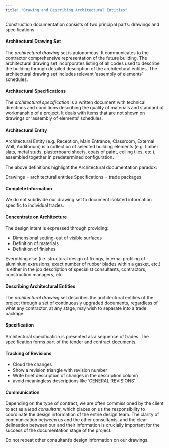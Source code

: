 ```yaml
---
title: "Drawing and Describing Architectural Entities"
---
```

Construction documentation consists of two principal parts: drawings and specifications

#### Architectural Drawing Set

The _architectural drawing_ set is autonomous. It communicates to the contractor comprehensive representation of the future building. The architectural drawing set incorporates listing of all codes used to describe the building through detailed description of the architectural entities. The architectural drawing set includes relevant ‘assembly of elements’ schedules.

#### Architectural Specifications

The _architectural specification_ is a written document with technical directions and conditions describing the quality of materials and standard of workmanship of a project. It deals with items that are not shown on drawings or ‘assembly of elements’ schedules.

#### Architectural Entity

Architectural Entity (e.g. Reception, Main Entrance, Classroom, External Wall, Auditorium) is a collection of selected building elements (e.g. timber slats, metal studs, plasterboard sheets, coats of paint, ceiling tiles, etc.), assembled together in predetermined configuration.

The above definitions highlight the Architectural documentation paradox:

Drawings = architectural entities
Specifications = trade packages

#### Complete Information

We do not subdivide our drawing set to document isolated information specific to individual trades.

#### Concentrate on Architecture

The design intent is expressed through providing:
- Dimensional setting-out of visible surfaces
- Definition of materials
- Definition of finishes

Everything else (i.e. structural design of fixings, internal profiling of aluminium extrusions, exact number of rubber blades within a gasket, etc.) is either in the job description of specialist consultants, contractors, construction managers, etc

#### Describing Architectural Entities

The _architectural drawing_ set describes the architectural entities of the project through a set of continuously upgraded documents, regardless of what any contractor, at any stage, may wish to separate into a trade package.

#### Specification

Architectural specification is presented as a sequence of trades. The specification forms part of the tender and contract documents.

#### Tracking of Revisions

- Cloud the changes
- Show a revision triangle with revision number
- Write brief description of changes in the description column
- avoid meaningless descriptions like ‘GENERAL REVISIONS’

#### Communication

Depending on the type of contract, we are often commissioned by the client to act as a _lead consultant_, which places on us the responsibility to coordinate the design information of the entire design team. The clarity of communication between us and the other consultants, and the clear delineation between our and their information is crucially important for the success of the documentation stage of the project.

Do not repeat other consultant’s design information on our drawings.
